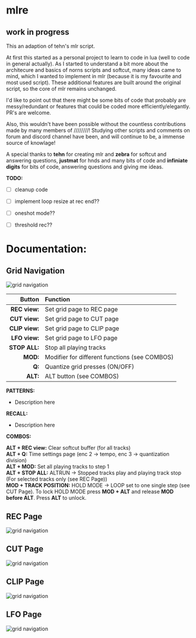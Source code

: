 # mlre


## work in progress



This an adaption of tehn's mlr script.

At first this started as a personal project to learn to code in lua (well to code in general actually). As I started to understand a bit more about the architecure and basics of norns scripts and softcut, many ideas came to mind, which I wanted to implement in mlr (because it is my favourite and most used script). These additional features are built around the original script, so the core of mlr remains unchanged.

I'd like to point out that there might be some bits of code that probably are messy/redundant or features that could be coded more efficiently/elegantly. PR's are welcome.

Also, this wouldn't have been possible without the countless contributions made by many members of ////////! Studying other scripts and comments on forum and discord channel have been, and will continue to be, a immense source of knowlage!

A special thanks to **tehn** for creating mlr and **zebra** for softcut and answering questions, **justmat** for hnds and many bits of code and **infiniate digits** for bits of code, answering questions and giving me ideas.


**TODO:**
- [ ] cleanup code
- [ ] implement loop resize at rec end??
- [ ] oneshot mode??
- [ ] threshold rec??


# Documentation:

## Grid Navigation
![grid navigation](https://github.com/sonoCircuits/mlre/blob/main/resources/grid_mlr_gridnav.png)

|Button|Function|  
|---:|:---|
|**REC view:**|Set grid page to REC page|
|**CUT view:**|Set grid page to CUT page|
|**CLIP view:**|Set grid page to CLIP page|
|**LFO view:**|Set grid page to LFO page|
|**STOP ALL:**| Stop all playing tracks| 
|**MOD:**| Modifier for different functions (see COMBOS)|
|**Q:**| Quantize grid presses (ON/OFF)|
|**ALT:**|ALT button (see COMBOS)|

**PATTERNS:**
- Description here

**RECALL:**
- Description here

**COMBOS:**

**ALT + REC view:** Clear softcut buffer (for all tracks)  
**ALT + Q:** Time settings page (enc 2 -> tempo, enc 3 -> quantization division)  
**ALT + MOD:** Set all playing tracks to step 1  
**ALT + STOP ALL:** ALTRUN -> Stopped tracks play and playing track stop (For selected tracks only (see REC Page))  
**MOD + TRACK POSITION:** HOLD MODE -> LOOP set to one single step (see CUT Page). To lock HOLD MODE press **MOD + ALT** and release **MOD before ALT**. Press **ALT** to unlock.   



## REC Page
![grid navigation](https://github.com/sonoCircuits/mlre/blob/main/resources/grid_mlr_recview.png)



## CUT Page
![grid navigation](https://github.com/sonoCircuits/mlre/blob/main/resources/grid_mlr_cutview.png)



## CLIP Page
![grid navigation](https://github.com/sonoCircuits/mlre/blob/main/resources/grid_mlr_clipview.png)



## LFO Page
![grid navigation](https://github.com/sonoCircuits/mlre/blob/main/resources/grid_mlr_lfoview.png)
